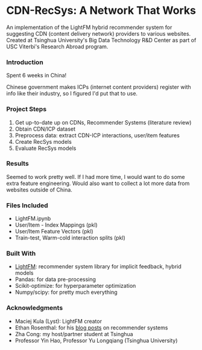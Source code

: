 # CDN-RecSys: A Network That Works

An implementation of the LightFM hybrid recommender system for suggesting CDN (content delivery network) 
providers to various websites. 
Created at Tsinghua University's Big Data Technology R&D Center as part of USC Viterbi's Research Abroad program.

### Introduction

Spent 6 weeks in China!

Chinese government makes ICPs (internet content providers) register with info like their industry, 
so I figured I'd put that to use.

### Project Steps

1. Get up-to-date up on CDNs, Recommender Systems (literature review)
2. Obtain CDN/ICP dataset
3. Preprocess data: extract CDN-ICP interactions, user/item features
5. Create RecSys models
6. Evaluate RecSys models


### Results

Seemed to work pretty well. If I had more time, I would want to do some extra feature engineering.
Would also want to collect a lot more data from websites outside of China.


### Files Included

* LightFM.ipynb
* User/Item - Index Mappings (pkl)
* User/Item Feature Vectors (pkl)
* Train-test, Warm-cold interaction splits (pkl)


### Built With

* [LightFM](https://lyst.github.io/lightfm/docs/home.html): 
recommender system library for implicit feedback, hybrid models
* Pandas: for data pre-processing
* Scikit-optimize: for hyperparameter optimization
* Numpy/scipy: for pretty much everything


### Acknowledgments

* Maciej Kula (Lyst): LightFM creator
* Ethan Rosenthal: for his [blog posts](http://blog.ethanrosenthal.com) on recommender systems
* Zha Cong: my host/partner student at Tsinghua
* Professor Yin Hao, Professor Yu Longqiang (Tsinghua University)
